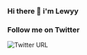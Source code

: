 ### Hi there 👋  i'm Lewyy   
    

### Follow me on Twitter
<img alt="Twitter URL" src="https://img.shields.io/twitter/url?color=informational&label=follow%20me%20on%20twitter&style=social&url=https%3A%2F%2Ftwitter.com%2Fcoder_flame">




